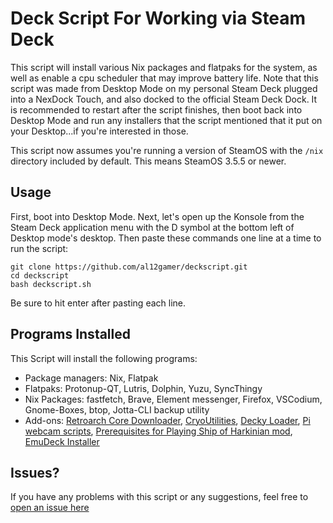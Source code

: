 # Deck Script For Working via Steam Deck
This script will install various Nix packages and flatpaks for the system, as well as enable a cpu scheduler that may improve battery life. Note that this script was made from Desktop Mode on my personal Steam Deck plugged into a NexDock Touch, and also docked to the official Steam Deck Dock.
It is recommended to restart after the script finishes, then boot back into Desktop Mode and run any installers that the script mentioned that it put on your Desktop...if you're interested in those.

This script now assumes you're running a version of SteamOS with the `/nix` directory included by default. This means SteamOS 3.5.5 or newer.

## Usage
First, boot into Desktop Mode. Next, let's open up the Konsole from the Steam Deck application menu with the D symbol at the bottom left of Desktop mode's desktop. Then paste these commands one line at a time to run the script:
```
git clone https://github.com/al12gamer/deckscript.git
cd deckscript
bash deckscript.sh
```
Be sure to hit enter after pasting each line.
## Programs Installed
This Script will install the following programs:
+ Package managers: Nix, Flatpak
+ Flatpaks: Protonup-QT, Lutris, Dolphin, Yuzu, SyncThingy
+ Nix Packages: fastfetch, Brave, Element messenger, Firefox, VSCodium, Gnome-Boxes, btop, Jotta-CLI backup utility
+ Add-ons: [Retroarch Core Downloader](https://github.com/icculus/twisty-little-utilities/blob/main/steamdeck-retroarch-download-all-cores.sh), [CryoUtilities](https://github.com/CryoByte33/steam-deck-utilities), [Decky Loader](https://github.com/SteamDeckHomebrew/decky-loader), [Pi webcam scripts](https://github.com/geerlingguy/pi-webcam), [Prerequisites for Playing Ship of Harkinian mod](https://github.com/al12gamer/deckscript/issues/12), [EmuDeck Installer](https://emudeck.github.io/)
## Issues?
If you have any problems with this script or any suggestions, feel free to [open an issue here](https://github.com/al12gamer/deckscript/issues)
